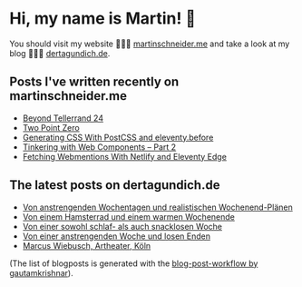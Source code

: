 # Hi, my name is Martin! 👋 
You should visit my website 👨🏼‍💻  [martinschneider.me](https://martinschneider.me) and take a look at my blog 🤷🏼‍♂️ [dertagundich.de](https://www.dertagundich.de).

## Posts I've written recently on martinschneider.me
<!-- MSME-POST-LIST:START -->
- [Beyond Tellerrand 24](https://martinschneider.me/articles/beyond-tellerrand-24/)
- [Two Point Zero](https://martinschneider.me/articles/two-point-zero/)
- [Generating CSS With PostCSS and eleventy.before](https://martinschneider.me/articles/generating-css-with-postcss-and-eleventy-before/)
- [Tinkering with Web Components – Part 2](https://martinschneider.me/articles/tinkering-with-web-components-part-2/)
- [Fetching Webmentions With Netlify and Eleventy Edge](https://martinschneider.me/articles/fetching-webmentions-with-netlify-and-eleventy-edge/)
<!-- MSME-POST-LIST:END -->

## The latest posts on dertagundich.de
<!-- DTUI-POST-LIST:START -->
- [Von anstrengenden Wochentagen und realistischen Wochenend-Plänen](https://www.dertagundich.de/2025/06/von-anstrengenden-wochentagen-und-realistischen-wochenend-planen)
- [Von einem Hamsterrad und einem warmen Wochenende](https://www.dertagundich.de/2025/06/von-einem-hamsterrad-und-einem-warmen-wochenende)
- [Von einer sowohl schlaf- als auch snacklosen Woche](https://www.dertagundich.de/2025/06/von-einer-sowohl-schlaf-als-auch-snacklosen-woche)
- [Von einer anstrengenden Woche und losen Enden](https://www.dertagundich.de/2025/06/von-einer-anstrengenden-woche-und-losen-enden)
- [Marcus Wiebusch, Artheater, Köln](https://www.dertagundich.de/2025/06/marcus-wiebusch-artheater-koln)
<!-- DTUI-POST-LIST:END -->

(The list of blogposts is generated with the [blog-post-workflow by gautamkrishnar](https://github.com/gautamkrishnar/blog-post-workflow)).
